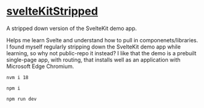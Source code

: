 # [svelteKitStripped](https://sveltekitstripped.netlify.app)
A stripped down version of the SvelteKit demo app.

Helps me learn Svelte and understand how to pull in componenets/libraries. I found myself regularly stripping down the SvelteKit demo app while learning, so why not public-repo it instead? I like that the demo is a prebuilt single-page app, with routing, that installs well as an application with Microsoft Edge Chromium.

```
nvm i 18

npm i

npm run dev

